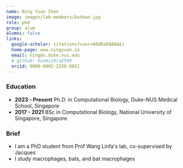 ```yaml
---
name: Ning Yuan Shen
image: images/lab-members/batman.jpg
role: phd
group: alum
alumni: false
links:
  google-scholar: citations?user=08dRzK8AAAAJ
  home-page: www.ningyuan.io
  email: ning@u.duke.nus.edu
  # github: kunmishra2599
  orcid: 0000-0002-2258-9851
---
```

### Education
- **2023 - Present** Ph.D. in Computational Biology, Duke-NUS Medical School, Singapore
- **2017 - 2021** BSc in Computational Biology, National University of Singapore, Singapore
### Brief
- I am a PhD student from Prof Wang Linfa's lab, co-supervised by Jacques
- I study macrophages, bats, and bat macrophages 

